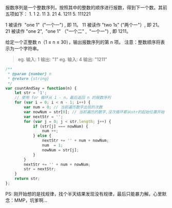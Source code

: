 报数序列是一个整数序列，按照其中的整数的顺序进行报数，得到下一个数。其前五项如下：
	1.     1
	2.     11
	3.     21
	4.     1211
	5.     111221

1 被读作  "one 1"  ("一个一") , 即 11。
11 被读作 "two 1s" ("两个一"）, 即 21。
21 被读作 "one 2",  "one 1" （"一个二" ,  "一个一") , 即 1211。

给定一个正整数 n（1 ≤ n ≤ 30），输出报数序列的第 n 项。
注意：整数顺序将表示为一个字符串。

> eg. 输入: 1 输出: "1"
> eg. 输入: 4 输出: "1211"

```javascript
/**
 * @param {number} n
 * @return {string}
 */
var countAndSay = function(n) {
    let str = '1';
    // 使用 for 循环从 1 - n，最后返回 n 的报数序列
    for (var i = 0; i < n - 1; i++) {
        var num = 0; // 当前遍历数字出现的次数
        var nowNum = str[0]; // 当前遍历的数字,没次循环都从str的起始位置开始
        var nextStr = ''; 
        for (var j = 0; j < str.length; j++) {
            if (str[j] === nowNum) {
                num ++;
            } else {
                nextStr += '' + num + nowNum;
                num  = 1;
                nowNum = str[j];
            }
        }
        nextStr += '' + num + nowNum;
        str = nextStr;
    }
    return str;
};
```
PS: 刚开始想的是找规律，找个半天结果发现没有规律，最后只能暴力解。心里默念：MMP，坑爹啊...